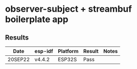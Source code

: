 # observer-subject + streambuf boilerplate app

## Results

|   Date  | esp-idf   | Platform   | Result | Notes |
| ------- | --------- | ---------- | ------ | ----- |
| 20SEP22 | v4.4.2    | ESP32S     | Pass   | 
